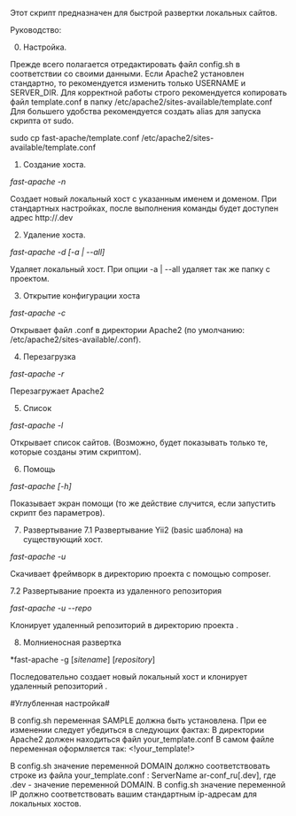 Этот скрипт предназначен для быстрой развертки локальных сайтов.

Руководство:

0. Настройка.

Прежде всего полагается отредактировать файл config.sh в соответствии со своими данными. Если Apache2 установлен стандартно, то рекомендуется изменить только USERNAME и SERVER_DIR.
Для корректной работы строго рекомендуется копировать файл template.conf в папку /etc/apache2/sites-available/template.conf
Для большего удобства рекомендуется создать alias для запуска скрипта от sudo. 

sudo cp fast-apache/template.conf /etc/apache2/sites-available/template.conf

1. Создание хоста. 

*fast-apache -n <sitename>*

Создает новый локальный хост с указанным именем и доменом. При стандартных настройках, после выполнения команды будет доступен адрес http://<sitename>.dev

2. Удаление хоста.

*fast-apache -d [-a | --all] <sitename>*

Удаляет локальный хост. При опции -a | --all удаляет так же папку с проектом.

3. Открытие конфигурации хоста

*fast-apache -c <sitename>*

Открывает файл <sitename>.conf в директории Apache2 (по умолчанию: /etc/apache2/sites-available/<sitename>.conf).

4. Перезагрузка

*fast-apache -r*

Перезагружает Apache2

5. Список

*fast-apache -l*

Открывает список сайтов. (Возможно, будет показывать только те, которые созданы этим скриптом).

6. Помощь

*fast-apache [-h]*

Показывает экран помощи (то же действие случится, если запустить скрипт без параметров).

7. Развертывание
7.1 Развертывание Yii2 (basic шаблона) на существующий хост.

*fast-apache -u <sitename>*

Скачивает фреймворк в директорию проекта <sitename> с помощью composer. 

7.2 Развертывание проекта из удаленного репозитория

*fast-apache -u --repo <sitename> <repository>*

Клонирует удаленный репозиторий <repository> в директорию проекта <sitename>.

8. Молниеносная развертка

*fast-apache -g \[*sitename*\] \[*repository*\]

Последовательно создает новый локальный хост <sitename> и клонирует удаленный репозиторий <repository>.



#Углубленная настройка#

В config.sh переменная SAMPLE должна быть установлена. При ее изменении следует убедиться в следующих фактах:
	В директории Apache2 должен находиться файл your_template.conf
	В самом файле переменная оформляется так: <!your_template!>

В config.sh значение переменной DOMAIN должно соответствовать строке из файла your_template.conf : ServerName ar-conf_ru[.dev], где .dev - значение переменной DOMAIN.
В config.sh значение переменной IP должно соответствовать вашим стандартным ip-адресам для локальных хостов.



